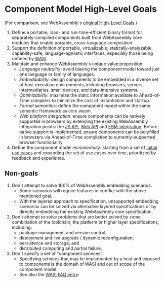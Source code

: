 # Component Model High-Level Goals

(For comparison, see WebAssembly's [original High-Level Goals].)

1. Define a portable, load- and run-time-efficient binary format for
   separately-compiled components built from WebAssembly core modules that
   enable portable, cross-language composition.
2. Support the definition of portable, virtualizable, statically-analyzable,
   capability-safe, language-agnostic interfaces, especially those being 
   defined by [WASI].
3. Maintain and enhance WebAssembly's unique value proposition:
   * *Language neutrality*: avoid biasing the component model toward just one
     language or family of languages.
   * *Embeddability*: design components to be embedded in a diverse set of
     host execution environments, including browsers, servers, intermediaries,
     small devices, and data-intensive systems.
   * *Optimizability*: maximize the static information available to
     Ahead-of-Time compilers to minimize the cost of instantiation and
     startup.
   * *Formal semantics*: define the component model within the same semantic
     framework as core wasm.
   * *Web platform integration*: ensure components can be natively supported
     in browsers by extending the existing WebAssembly integration points: the
     [JS API], [Web API] and [ESM-integration]. Before native support is
     implemented, ensure components can be polyfilled in browsers via
     Ahead-of-Time compilation to currently-supported browser functionality.
4. Define the component model *incrementally*: starting from a set of
   [initial use cases] and expanding the set of use cases over time,
   prioritized by feedback and experience.

## Non-goals

1. Don't attempt to solve 100% of WebAssembly embedding scenarios.
   * Some scenarios will require features in conflict with the above-mentioned goal.
   * With the layered approach to specification, unsupported embedding
     scenarios can be solved via alternative layered specifications or by
     directly embedding the existing WebAssembly core specification.
2. Don't attempt to solve problems that are better solved by some combination
   of the toolchain, the platform or higher layer specifications, including:
   * package management and version control;
   * deployment and live upgrade / dynamic reconfiguration;
   * persistence and storage; and
   * distributed computing and partial failure.
3. Don't specify a set of "component services".
   * Specifying services that may be implemented by a host and exposed to
     components is the domain of WASI and out of scope of the component model.
   * See also the [WASI FAQ entry](FAQ.md#how-does-wasi-relate-to-the-component-model).


[original High-Level Goals]: https://github.com/WebAssembly/design/blob/main/HighLevelGoals.md
[WASI]: https://github.com/WebAssembly/WASI/blob/main/README.md
[JS API]: https://webassembly.github.io/spec/js-api/index.html
[Web API]: https://webassembly.github.io/spec/web-api/index.html
[ESM-integration]: https://github.com/WebAssembly/esm-integration/tree/main/proposals/esm-integration
[initial use cases]: UseCases.md#Initial-MVP

